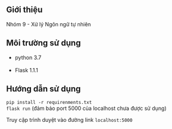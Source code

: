 ## Giới thiệu
Nhóm 9 - Xử lý Ngôn ngữ tự nhiên
## Môi trường sử dụng
<ul>
<li>python 3.7</li><br>
<li>Flask 1.1.1</li>
</ul>

## Hướng dẫn sử dụng 
``` pip install -r requirenments.txt ``` <br>
``` flask run ``` (đảm bảo port 5000 của localhost chưa được sử dụng)

Truy cập trình duyệt vào đường link <code>localhost:5000</code>

